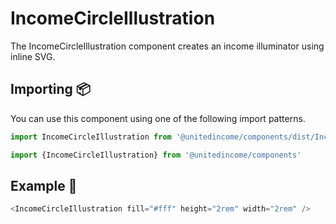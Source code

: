 # IncomeCircleIllustration

The IncomeCircleIllustration component creates an income illuminator using inline SVG.

## Importing 📦

You can use this component using one of the following import patterns.

```javascript
import IncomeCircleIllustration from '@unitedincome/components/dist/IncomeCircleIllustration'
```

```javascript
import {IncomeCircleIllustration} from '@unitedincome/components'
```

## Example 🚀

```javascript
<IncomeCircleIllustration fill="#fff" height="2rem" width="2rem" />
```
